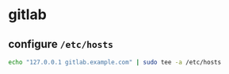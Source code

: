 # gitlab

## configure `/etc/hosts`

```bash
echo "127.0.0.1 gitlab.example.com" | sudo tee -a /etc/hosts
```